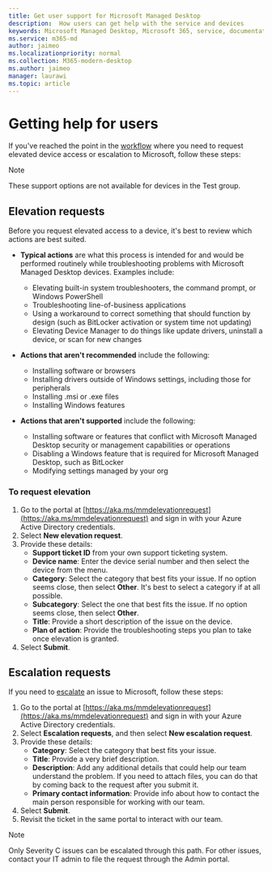 ```yaml
---
title: Get user support for Microsoft Managed Desktop
description:  How users can get help with the service and devices
keywords: Microsoft Managed Desktop, Microsoft 365, service, documentation
ms.service: m365-md
author: jaimeo
ms.localizationpriority: normal
ms.collection: M365-modern-desktop
ms.author: jaimeo
manager: laurawi
ms.topic: article
---
```


# Getting help for users

If you've reached the point in the [workflow](../service-description/user-support.md) where you need to request elevated device access or escalation to Microsoft, follow these steps:
 
>[!NOTE]
>These support options are not available for devices in the Test group.

## Elevation requests

Before you request elevated access to a device, it's best to review which actions are best suited.

- **Typical actions** are what this process is intended for and would be performed routinely while troubleshooting problems with Microsoft Managed Desktop devices. Examples include:
    - Elevating built-in system troubleshooters, the command prompt, or Windows PowerShell
    - Troubleshooting line-of-business applications
    - Using a workaround to correct something that should function by design (such as BitLocker activation or system time not updating)
    - Elevating Device Manager to do things like update drivers, uninstall a device, or scan for new changes

- **Actions that aren't recommended** include the following:
    - Installing software or browsers
    - Installing drivers outside of Windows settings, including those for peripherals
    - Installing .msi or .exe files
    - Installing Windows features

- **Actions that aren't supported** include the following:
    - Installing software or features that conflict with Microsoft Managed Desktop security or management capabilities or operations
    - Disabling a Windows feature that is required for Microsoft Managed Desktop, such as BitLocker
    - Modifying settings managed by your org

### To request elevation

1. Go to the portal at [https://aka.ms/mmdelevationrequest](https://aka.ms/mmdelevationrequest) and sign in with your Azure Active Directory credentials.
2. Select **New elevation request**.
3. Provide these details:
    - **Support ticket ID** from your own support ticketing system.
    - **Device name**: Enter the device serial number and then select the device from the menu.
    - **Category**: Select the category that best fits your issue. If no option seems close, then select **Other**. It's best to select a category if at all possible.
    - **Subcategory**: Select the one that best fits the issue. If no option seems close, then select **Other**.
    - **Title**: Provide a short description of the issue on the device.
    - **Plan of action**: Provide the troubleshooting steps you plan to take once elevation is granted. 
4. Select **Submit**.


## Escalation requests


If you need to [escalate](../service-description/user-support.md#escalation-portal) an issue to Microsoft, follow these steps:

1. Go to the portal at [https://aka.ms/mmdelevationrequest](https://aka.ms/mmdelevationrequest) and sign in with your Azure Active Directory credentials.
2. Select **Escalation requests**, and then select **New escalation request**.
3. Provide these details:
    - **Category**: Select the category that best fits your issue.
    - **Title**: Provide a very brief description.
    - **Description**: Add any additional details that could help our team understand the problem. If you need to attach files, you can do that by coming back to the request after you submit it.
    - **Primary contact information**: Provide info about how to contact the main person responsible for working with our team.
4. Select **Submit**.
5. Revisit the ticket in the same portal to interact with our team.

> [!NOTE]
> Only Severity C issues can be escalated through this path. For other issues, contact your IT admin to file the request through the Admin portal.
